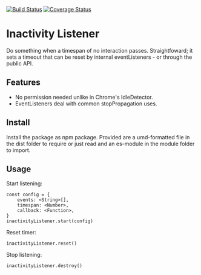 [![Build Status](https://travis-ci.com/ovanderzee/inactivity-listener.svg?branch=master)](https://travis-ci.com/ovanderzee/inactivity-listener)
[![Coverage Status](https://coveralls.io/repos/github/ovanderzee/inactivity-listener/badge.svg?branch=master)](https://coveralls.io/github/ovanderzee/inactivity-listener?branch=master)

# Inactivity Listener

Do something when a timespan of no interaction passes.
Straightfoward; it sets a timeout that can be reset by internal eventListeners -
or through the public API.

## Features

* No permission needed unlike in Chrome's IdleDetector.
* EventListeners deal with common stopPropagation uses.

## Install

Install the package as npm package. Provided are
a umd-formatted file in the dist folder to require or just read
and an es-module in the module folder to import.

## Usage

Start listening:

```
const config = {
    events: <String>[],
    timespan: <Number>,
	callback: <Function>,
}
inactivityListener.start(config)
```

Reset timer:

```
inactivityListener.reset()
```

Stop listening:

```
inactivityListener.destroy()
```
